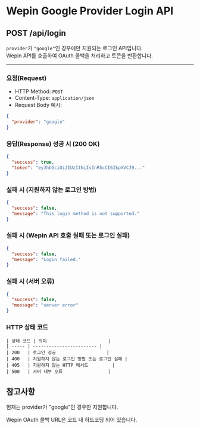 # Wepin Google Provider Login API

## POST /api/login

`provider`가 `"google"`인 경우에만 지원되는 로그인 API입니다.  
Wepin API를 호출하여 OAuth 콜백을 처리하고 토큰을 반환합니다.

---

### 요청(Request)

- HTTP Method: `POST`
- Content-Type: `application/json`
- Request Body 예시:

```json
{
  "provider": "google"
}
```

### 응답(Response) 성공 시 (200 OK)

```json
{
  "success": true,
  "token": "eyJhbGciOiJIUzI1NiIsInR5cCI6IkpXVCJ9..."
}
```

### 실패 시 (지원하지 않는 로그인 방법)

```json
{
  "success": false,
  "message": "This login method is not supported."
}
```

### 실패 시 (Wepin API 호출 실패 또는 로그인 실패)

```json
{
  "success": false,
  "message": "Login failed."
}
```

### 실패 시 (서버 오류)

```json
{
  "success": false,
  "message": "server error"
}
```

### HTTP 상태 코드

```
| 상태 코드 | 의미                       |
| ----- | ------------------------ |
| 200   | 로그인 성공                   |
| 400   | 지원하지 않는 로그인 방법 또는 로그인 실패 |
| 405   | 지원하지 않는 HTTP 메서드         |
| 500   | 서버 내부 오류                 |
```

## 참고사항

현재는 provider가 "google"인 경우만 지원합니다.

Wepin OAuth 콜백 URL은 코드 내 하드코딩 되어 있습니다.
